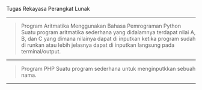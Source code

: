 Tugas Rekayasa Perangkat Lunak
_______________________________

> Program Aritmatika Menggunakan Bahasa Pemrograman Python
Suatu program aritmatika sederhana yang didalamnya terdapat nilai A, B, dan C yang dimana nilainya dapat di inputkan ketika program sudah di runkan atau lebih jelasnya dapat di   inputkan langsung pada terminal/output.
_______________________________

> Program PHP
Suatu program sederhana untuk menginputkkan sebuah nama.
_______________________________
